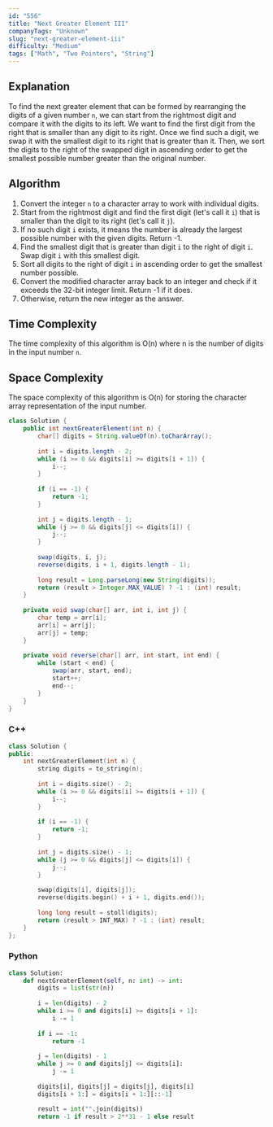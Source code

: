 ```yaml
---
id: "556"
title: "Next Greater Element III"
companyTags: "Unknown"
slug: "next-greater-element-iii"
difficulty: "Medium"
tags: ["Math", "Two Pointers", "String"]
---
```


## Explanation

To find the next greater element that can be formed by rearranging the digits of a given number `n`, we can start from the rightmost digit and compare it with the digits to its left. We want to find the first digit from the right that is smaller than any digit to its right. Once we find such a digit, we swap it with the smallest digit to its right that is greater than it. Then, we sort the digits to the right of the swapped digit in ascending order to get the smallest possible number greater than the original number.

## Algorithm
1. Convert the integer `n` to a character array to work with individual digits.
2. Start from the rightmost digit and find the first digit (let's call it `i`) that is smaller than the digit to its right (let's call it `j`).
3. If no such digit `i` exists, it means the number is already the largest possible number with the given digits. Return -1.
4. Find the smallest digit that is greater than digit `i` to the right of digit `i`. Swap digit `i` with this smallest digit.
5. Sort all digits to the right of digit `i` in ascending order to get the smallest number possible.
6. Convert the modified character array back to an integer and check if it exceeds the 32-bit integer limit. Return -1 if it does.
7. Otherwise, return the new integer as the answer.

## Time Complexity
The time complexity of this algorithm is O(n) where n is the number of digits in the input number `n`.

## Space Complexity
The space complexity of this algorithm is O(n) for storing the character array representation of the input number.
```java
class Solution {
    public int nextGreaterElement(int n) {
        char[] digits = String.valueOf(n).toCharArray();
        
        int i = digits.length - 2;
        while (i >= 0 && digits[i] >= digits[i + 1]) {
            i--;
        }
        
        if (i == -1) {
            return -1;
        }
        
        int j = digits.length - 1;
        while (j >= 0 && digits[j] <= digits[i]) {
            j--;
        }
        
        swap(digits, i, j);
        reverse(digits, i + 1, digits.length - 1);
        
        long result = Long.parseLong(new String(digits));
        return (result > Integer.MAX_VALUE) ? -1 : (int) result;
    }
    
    private void swap(char[] arr, int i, int j) {
        char temp = arr[i];
        arr[i] = arr[j];
        arr[j] = temp;
    }
    
    private void reverse(char[] arr, int start, int end) {
        while (start < end) {
            swap(arr, start, end);
            start++;
            end--;
        }
    }
}
```

### C++
```cpp
class Solution {
public:
    int nextGreaterElement(int n) {
        string digits = to_string(n);
        
        int i = digits.size() - 2;
        while (i >= 0 && digits[i] >= digits[i + 1]) {
            i--;
        }
        
        if (i == -1) {
            return -1;
        }
        
        int j = digits.size() - 1;
        while (j >= 0 && digits[j] <= digits[i]) {
            j--;
        }
        
        swap(digits[i], digits[j]);
        reverse(digits.begin() + i + 1, digits.end());
        
        long long result = stoll(digits);
        return (result > INT_MAX) ? -1 : (int) result;
    }
};
```

### Python
```python
class Solution:
    def nextGreaterElement(self, n: int) -> int:
        digits = list(str(n))
        
        i = len(digits) - 2
        while i >= 0 and digits[i] >= digits[i + 1]:
            i -= 1
        
        if i == -1:
            return -1
        
        j = len(digits) - 1
        while j >= 0 and digits[j] <= digits[i]:
            j -= 1
        
        digits[i], digits[j] = digits[j], digits[i]
        digits[i + 1:] = digits[i + 1:][::-1]
        
        result = int("".join(digits))
        return -1 if result > 2**31 - 1 else result
```